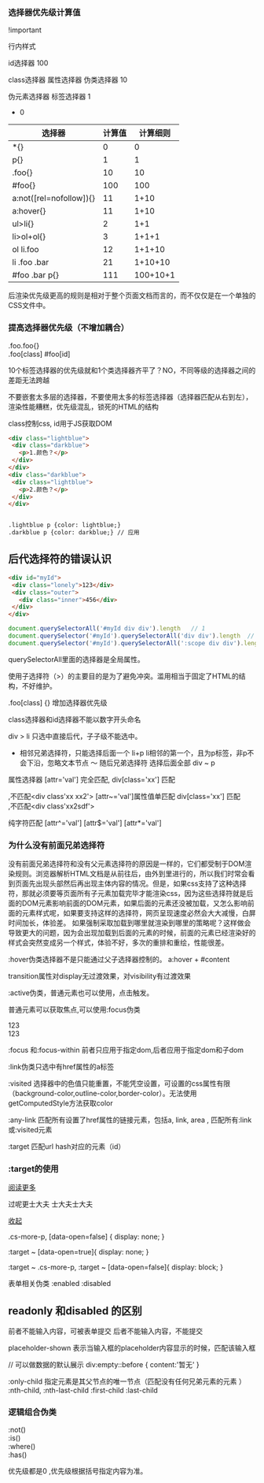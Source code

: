 ### 选择器优先级计算值 

!important 


行内样式


id选择器  100


class选择器  属性选择器   伪类选择器   10

伪元素选择器 标签选择器 1 

*   0


选择器 | 计算值 | 计算细则
---------|----------|---------
 *{} | 0 | 0
 p{} | 1 | 1
 .foo{} | 10 | 10
 #foo{} | 100 | 100
 a:not([rel=nofollow]){} | 11 | 1+10
 a:hover{} | 11 | 1+10
 ul>li{} | 2 | 1+1
 li>ol+ol{} | 3 | 1+1+1
 ol li.foo | 12 | 1+1+10
 li .foo .bar | 21 | 1+10+10
 #foo .bar p{} | 111 | 100+10+1 



 后渲染优先级更高的规则是相对于整个页面文档而言的，而不仅仅是在一个单独的CSS文件中。 


 ### 提高选择器优先级（不增加耦合）

 .foo.foo{}   
 .foo[class]
 #foo[id] 


 10个标签选择器的优先级就和1个类选择器齐平了？NO，不同等级的选择器之间的差距无法跨越 

 不要嵌套太多层的选择器，不要使用太多的标签选择器（选择器匹配从右到左）， 渲染性能糟糕，优先级混乱，锁死的HTML的结构 

 class控制css, id用于JS获取DOM  


 ```html
 <div class="lightblue">
  <div class="darkblue">
    <p>1.颜色？</p>
  </div>
 </div>
 <div class="darkblue">
  <div class="lightblue">
    <p>2.颜色？</p>
  </div>
 </div>


 .lightblue p {color: lightblue;}
 .darkblue p {color: darkblue;} // 应用 
 ``` 

 ## 后代选择符的错误认识  

 ```html
 <div id="myId">
  <div class="lonely">123</div>
  <div class="outer">
    <div class="inner">456</div>
  </div>
 </div>
 ```

```js
document.querySelectorAll('#myId div div').length   // 1
document.querySelector('#myId').querySelectorAll('div div').length  // 3  查询#myId元素的子元素，选择所有同事满足整个页面下div div选择器条件的DOM元素 
document.querySelector('#myId').querySelectorAll(':scope div div').length 
```

querySelectorAll里面的选择器是全局属性。
 

 使用子选择符（>）的主要目的是为了避免冲突。滥用相当于固定了HTML的结构，不好维护。 


.foo[class] {} 增加选择器优先级

class选择器和id选择器不能以数字开头命名


div > li 只选中直接后代，子子级不能选中。
+ 相邻兄弟选择符，只能选择后面一个   li+p  li相邻的第一个，且为p标签，非p不会下沿，忽略文本节点
～ 随后兄弟选择符 选择后面全部 div ~ p

属性选择器
[attr='val'] 完全匹配, div[class='xx'] 匹配<div class='xx'>,不匹配<div class'xx xx2'>
[attr~='val']属性值单匹配 div[class='xx'] 匹配<div class='xx xx2'>,不匹配<div class'xx2sdf'>

纯字符匹配 
[attr^='val']
[attr$='val']
[attr*='val']


### 为什么没有前面兄弟选择符 
没有前面兄弟选择符和没有父元素选择符的原因是一样的，它们都受制于DOM渲染规则。浏览器解析HTML文档是从前往后，由外到里进行的，所以我们时常会看到页面先出现头部然后再出现主体内容的情况。但是，如果css支持了这种选择符，那就必须要等页面所有子元素加载完毕才能渲染css，因为这些选择符就是后面的DOM元素影响前面的DOM元素，如果后面的元素还没被加载，又怎么影响前面的元素样式呢，如果要支持这样的选择符，网页呈现速度必然会大大减慢，白屏时间加长，体验差。
如果强制采取加载到哪里就渲染到哪里的策略呢？这样做会导致更大的问题，因为会出现加载到后面的元素的时候，前面的元素已经渲染好的样式会突然变成另一个样式，体验不好，多次的重排和重绘，性能很差。 



:hover伪类选择器不是只能通过父子选择器控制的。 
 a:hover + #content 


 transition属性对display无过渡效果，对visibility有过渡效果 

 :active伪类，普通元素也可以使用，点击触发。 


普通元素可以获取焦点,可以使用:focus伪类
 <div contenteditable="true">123</div>
 <div tabindex="1">123</div> 

 :focus 和:focus-within
 前者只应用于指定dom,后者应用于指定dom和子dom


 :link伪类只选中有href属性的a标签 

 :visited 选择器中的色值只能重置，不能凭空设置，可设置的css属性有限（background-color,outline-color,border-color）。无法使用getComputedStyle方法获取color 


 :any-link 匹配所有设置了href属性的链接元素，包括a, link, area , 匹配所有:link 或:visited元素

:target 匹配url hash对应的元素（id）


### :target的使用

 <div id="articleMore"></div>
 <a href="#articleMore" class="cs-button" data-open="true">阅读更多</a>
 <p class="cs-more-p">过呢更士大夫 士大夫士大夫</p>
 <a href="##" class="cs-button" data-open="false">收起</a> 


   .cs-more-p,
  [data-open=false] {
    display: none;
  }


  :target ~ [data-open=true]{
    display: none;
  }

  :target ~ .cs-more-p,
  :target ~ [data-open=false]{
    display: block;
  }


表单相关伪类
:enabled
:disabled



## readonly 和disabled 的区别

前者不能输入内容，可被表单提交 
后者不能输入内容，不能提交 


placeholder-shown 表示当输入框的placeholder内容显示的时候，匹配该输入框  


// 可以做数据的默认展示 
div:empty::before {
  content:'暂无'
} 


:only-child 指定元素是其父节点的唯一节点（匹配没有任何兄弟元素的元素 ）
:nth-child,
:nth-last-child
:first-child
:last-child

### 逻辑组合伪类 

:not()  
:is()  
:where()  
:has()  

优先级都是0 ,优先级根据括号指定内容为准。